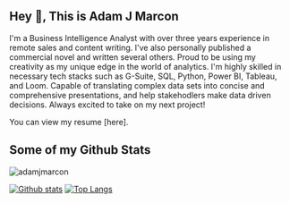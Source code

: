 ## Hey 👋, This is Adam J Marcon
<p align='left'>I'm a Business Intelligence Analyst with over three years experience in remote sales and content writing. I've also personally published a commercial novel and written several others. Proud to be using my creativity as my unique edge in the world of analytics. I'm highly skilled in necessary tech stacks such as G-Suite, SQL, Python, Power BI, Tableau, and Loom. Capable of translating complex data sets into concise and comprehensive presentations, and help stakehodlers make data driven decisions.  
Always excited to take on my next project! </p><p align='left'> You can view my resume [here].
 
  
  ## Some of my Github Stats
<p align=left> <img src=https://komarev.com/ghpvc/?username=adamjmarcon alt=adamjmarcon /> </p>

[![Github stats](https://github-readme-stats.vercel.app/api?username=adamjmarcon&show_icons=true&include_all_commits=true)](https://github.com/adamjmarcon/github-readme-stats)
[![Top Langs](https://github-readme-stats.vercel.app/api/top-langs/?username=adamjmarcon&layout=compact)](https://github.com/adamjmarcon/github-readme-stats)

